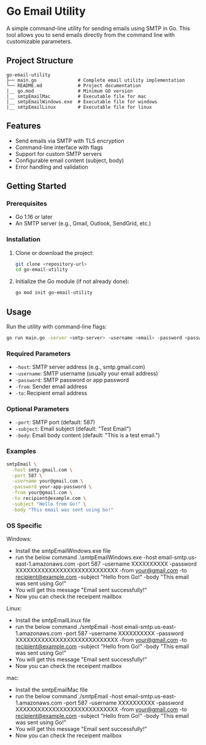 # Go Email Utility

A simple command-line utility for sending emails using SMTP in Go. This tool allows you to send emails directly from the command line with customizable parameters.

## Project Structure

```
go-email-utility
├── main.go               # Complete email utility implementation
└── README.md             # Project documentation
|__ go.mod                # Minimum GO version
|__ smtpEmailMac          # Executable file for mac
|__ smtpEmailWindows.exe  # Executable file for windows
|__ smtpEmailLinux        # Executable file for linux 
```

## Features

- Send emails via SMTP with TLS encryption
- Command-line interface with flags
- Support for custom SMTP servers
- Configurable email content (subject, body)
- Error handling and validation

## Getting Started

### Prerequisites

- Go 1.16 or later
- An SMTP server (e.g., Gmail, Outlook, SendGrid, etc.)

### Installation

1. Clone or download the project:

   ```bash
   git clone <repository-url>
   cd go-email-utility
   ```

2. Initialize the Go module (if not already done):

   ```bash
   go mod init go-email-utility
   ```

## Usage

Run the utility with command-line flags:

```bash
go run main.go -server <smtp-server> -username <email> -password <password> -from <sender> -to <recipient> [options]
```

### Required Parameters

- `-host`: SMTP server address (e.g., smtp.gmail.com)
- `-username`: SMTP username (usually your email address)
- `-password`: SMTP password or app password
- `-from`: Sender email address
- `-to`: Recipient email address

### Optional Parameters

- `-port`: SMTP port (default: 587)
- `-subject`: Email subject (default: "Test Email")
- `-body`: Email body content (default: "This is a test email.")

### Examples

```bash
smtpEmail \
  -host smtp.gmail.com \
  -port 587 \
  -username your@gmail.com \
  -password your-app-password \
  -from your@gmail.com \
  -to recipient@example.com \
  -subject "Hello from Go!" \
  -body "This email was sent using Go!"
```
### OS Specific

Windows:

- Install the smtpEmailWindows.exe file
- run the below command
.\smtpEmailWindows.exe -host email-smtp.us-east-1.amazonaws.com -port 587 -username XXXXXXXXXX -password XXXXXXXXXXXXXXXXXXXXXXXXXXXX -from your@gmail.com -to recipient@example.com -subject "Hello from Go!" -body "This email was sent using Go!"
- You will get this message "Email sent successfully!"
- Now you can check the receipent mailbox

Linux:
- Install the smtpEmailLinux file 
- run the below command
./smtpEmail -host email-smtp.us-east-1.amazonaws.com -port 587 -username XXXXXXXXXX -password XXXXXXXXXXXXXXXXXXXXXXXXXXXX -from your@gmail.com -to recipient@example.com -subject "Hello from Go!" -body "This email was sent using Go!"
- You will get this message "Email sent successfully!"
- Now you can check the receipent mailbox

mac:
- Install the smtpEmailMac file 
- run the below command
./smtpEmail -host email-smtp.us-east-1.amazonaws.com -port 587 -username XXXXXXXXXX -password XXXXXXXXXXXXXXXXXXXXXXXXXXXX -from your@gmail.com -to recipient@example.com -subject "Hello from Go!" -body "This email was sent using Go!"
- You will get this message "Email sent successfully!"
- Now you can check the receipent mailbox

